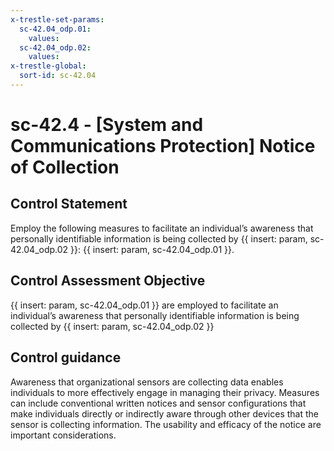 ```yaml
---
x-trestle-set-params:
  sc-42.04_odp.01:
    values:
  sc-42.04_odp.02:
    values:
x-trestle-global:
  sort-id: sc-42.04
---
```


# sc-42.4 - \[System and Communications Protection\] Notice of Collection

## Control Statement

Employ the following measures to facilitate an individual’s awareness that personally identifiable information is being collected by {{ insert: param, sc-42.04_odp.02 }}: {{ insert: param, sc-42.04_odp.01 }}.

## Control Assessment Objective

 {{ insert: param, sc-42.04_odp.01 }} are employed to facilitate an individual’s awareness that personally identifiable information is being collected by {{ insert: param, sc-42.04_odp.02 }} 

## Control guidance

Awareness that organizational sensors are collecting data enables individuals to more effectively engage in managing their privacy. Measures can include conventional written notices and sensor configurations that make individuals directly or indirectly aware through other devices that the sensor is collecting information. The usability and efficacy of the notice are important considerations.
